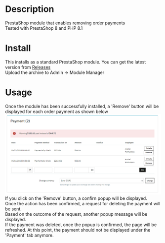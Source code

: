 # Description
PrestaShop module that enables removing order payments \
Tested with PrestaShop 8 and PHP 8.1

# Install
This installs as a standard PrestaShop module. You can get the latest version from [Releases](https://github.com/andreihumulescu/ps-remove-order-payment/releases) \
Upload the archive to Admin -> Module Manager

# Usage
Once the module has been successfully installed, a 'Remove' button will be displayed for each order payment as shown below \
![image](screenshots/remove_button.png)
If you click on the 'Remove' button, a confirn popup will be displayed. \
Once the action has been confirmed, a request for deleting the payment will be sent. \
Based on the outcome of the request, another popup message will be displayed. \
If the payment was deleted, once the popup is confirmed, the page will be refreshed. At this point, the payment should not be displayed under the 'Payment' tab anymore.
